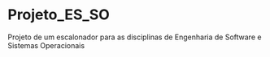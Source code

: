 # Projeto_ES_SO
Projeto de um escalonador para as disciplinas de Engenharia de Software e Sistemas Operacionais
